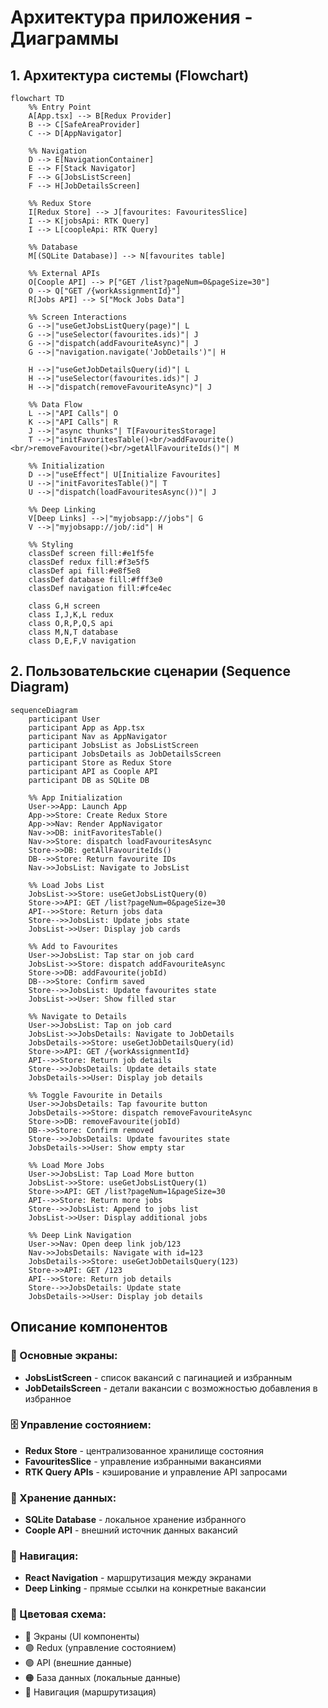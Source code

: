 # Архитектура приложения - Диаграммы

## 1. Архитектура системы (Flowchart)

```mermaid
flowchart TD
    %% Entry Point
    A[App.tsx] --> B[Redux Provider]
    B --> C[SafeAreaProvider]
    C --> D[AppNavigator]
    
    %% Navigation
    D --> E[NavigationContainer]
    E --> F[Stack Navigator]
    F --> G[JobsListScreen]
    F --> H[JobDetailsScreen]
    
    %% Redux Store
    I[Redux Store] --> J[favourites: FavouritesSlice]
    I --> K[jobsApi: RTK Query]
    I --> L[coopleApi: RTK Query]
    
    %% Database
    M[(SQLite Database)] --> N[favourites table]
    
    %% External APIs
    O[Coople API] --> P["GET /list?pageNum=0&pageSize=30"]
    O --> Q["GET /{workAssignmentId}"]
    R[Jobs API] --> S["Mock Jobs Data"]
    
    %% Screen Interactions
    G -->|"useGetJobsListQuery(page)"| L
    G -->|"useSelector(favourites.ids)"| J
    G -->|"dispatch(addFavouriteAsync)"| J
    G -->|"navigation.navigate('JobDetails')"| H
    
    H -->|"useGetJobDetailsQuery(id)"| L
    H -->|"useSelector(favourites.ids)"| J
    H -->|"dispatch(removeFavouriteAsync)"| J
    
    %% Data Flow
    L -->|"API Calls"| O
    K -->|"API Calls"| R
    J -->|"async thunks"| T[FavouritesStorage]
    T -->|"initFavoritesTable()<br/>addFavourite()<br/>removeFavourite()<br/>getAllFavouriteIds()"| M
    
    %% Initialization
    D -->|"useEffect"| U[Initialize Favourites]
    U -->|"initFavoritesTable()"| T
    U -->|"dispatch(loadFavouritesAsync())"| J
    
    %% Deep Linking
    V[Deep Links] -->|"myjobsapp://jobs"| G
    V -->|"myjobsapp://job/:id"| H
    
    %% Styling
    classDef screen fill:#e1f5fe
    classDef redux fill:#f3e5f5
    classDef api fill:#e8f5e8
    classDef database fill:#fff3e0
    classDef navigation fill:#fce4ec
    
    class G,H screen
    class I,J,K,L redux
    class O,R,P,Q,S api
    class M,N,T database
    class D,E,F,V navigation
```

## 2. Пользовательские сценарии (Sequence Diagram)

```mermaid
sequenceDiagram
    participant User
    participant App as App.tsx
    participant Nav as AppNavigator
    participant JobsList as JobsListScreen
    participant JobsDetails as JobDetailsScreen
    participant Store as Redux Store
    participant API as Coople API
    participant DB as SQLite DB
    
    %% App Initialization
    User->>App: Launch App
    App->>Store: Create Redux Store
    App->>Nav: Render AppNavigator
    Nav->>DB: initFavoritesTable()
    Nav->>Store: dispatch loadFavouritesAsync
    Store->>DB: getAllFavouriteIds()
    DB-->>Store: Return favourite IDs
    Nav->>JobsList: Navigate to JobsList
    
    %% Load Jobs List
    JobsList->>Store: useGetJobsListQuery(0)
    Store->>API: GET /list?pageNum=0&pageSize=30
    API-->>Store: Return jobs data
    Store-->>JobsList: Update jobs state
    JobsList->>User: Display job cards
    
    %% Add to Favourites
    User->>JobsList: Tap star on job card
    JobsList->>Store: dispatch addFavouriteAsync
    Store->>DB: addFavourite(jobId)
    DB-->>Store: Confirm saved
    Store-->>JobsList: Update favourites state
    JobsList->>User: Show filled star
    
    %% Navigate to Details
    User->>JobsList: Tap on job card
    JobsList->>JobsDetails: Navigate to JobDetails
    JobsDetails->>Store: useGetJobDetailsQuery(id)
    Store->>API: GET /{workAssignmentId}
    API-->>Store: Return job details
    Store-->>JobsDetails: Update details state
    JobsDetails->>User: Display job details
    
    %% Toggle Favourite in Details
    User->>JobsDetails: Tap favourite button
    JobsDetails->>Store: dispatch removeFavouriteAsync
    Store->>DB: removeFavourite(jobId)
    DB-->>Store: Confirm removed
    Store-->>JobsDetails: Update favourites state
    JobsDetails->>User: Show empty star
    
    %% Load More Jobs
    User->>JobsList: Tap Load More button
    JobsList->>Store: useGetJobsListQuery(1)
    Store->>API: GET /list?pageNum=1&pageSize=30
    API-->>Store: Return more jobs
    Store-->>JobsList: Append to jobs list
    JobsList->>User: Display additional jobs
    
    %% Deep Link Navigation
    User->>Nav: Open deep link job/123
    Nav->>JobsDetails: Navigate with id=123
    JobsDetails->>Store: useGetJobDetailsQuery(123)
    Store->>API: GET /123
    API-->>Store: Return job details
    Store-->>JobsDetails: Update state
    JobsDetails->>User: Display job details
```

## Описание компонентов

### 🎯 Основные экраны:
- **JobsListScreen** - список вакансий с пагинацией и избранным
- **JobDetailsScreen** - детали вакансии с возможностью добавления в избранное

### 🗄️ Управление состоянием:
- **Redux Store** - централизованное хранилище состояния
- **FavouritesSlice** - управление избранными вакансиями
- **RTK Query APIs** - кэширование и управление API запросами

### 💾 Хранение данных:
- **SQLite Database** - локальное хранение избранного
- **Coople API** - внешний источник данных вакансий

### 🔗 Навигация:
- **React Navigation** - маршрутизация между экранами
- **Deep Linking** - прямые ссылки на конкретные вакансии

### 🎨 Цветовая схема:
- 🔵 Экраны (UI компоненты)
- 🟣 Redux (управление состоянием) 
- 🟢 API (внешние данные)
- 🟠 База данных (локальные данные)
- 🔴 Навигация (маршрутизация) 